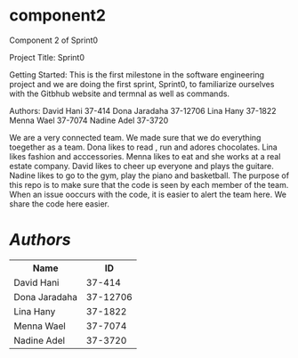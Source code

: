 # component2
Component 2 of Sprint0


Project Title: Sprint0

Getting Started: This is the first milestone in the software engineering project and we are doing the first sprint, Sprint0, to familiarize ourselves with the Gitbhub website and termnal as well as commands.

Authors:
David Hani 37-414
Dona Jaradaha 37-12706
Lina Hany 37-1822
Menna Wael 37-7074
Nadine Adel 37-3720

We are a very connected team. We made sure that we do everything toegether as a team.
Dona likes to read , run and adores chocolates.
Lina likes fashion and acccessories.
Menna likes to eat and she works at a real estate company.
David likes to cheer up everyone and plays the guitare.
Nadine likes to go to the gym, play the piano and basketball.
The purpose of this repo is to make sure that the code is seen by each member of the team.
When an issue ooccurs with the code, it is easier to alert the team here. 
We share the code here easier.

<h1 style=font-style:italic;background-color: lightblue;> 
Authors
</h1>

<table style="width:100%">
<tr> 
         <th> Name </th>
         <th> ID </th>
</tr>
         
<tr>
         <td> David Hani</td>
         <td> 37-414 </td>
         
</tr>
         
<tr>
         <td>Dona Jaradaha</td>
         <td> 37-12706 </td>
</tr>
           
<tr>
         <td>Lina Hany</td>
         <td> 37-1822</td>
</tr> 

<tr>
         <td>Menna Wael </td>
         <td> 37-7074 </td>
</tr> 
           
<tr>
         <td>Nadine Adel</td>
         <td> 37-3720</td>
</tr>

</table>

